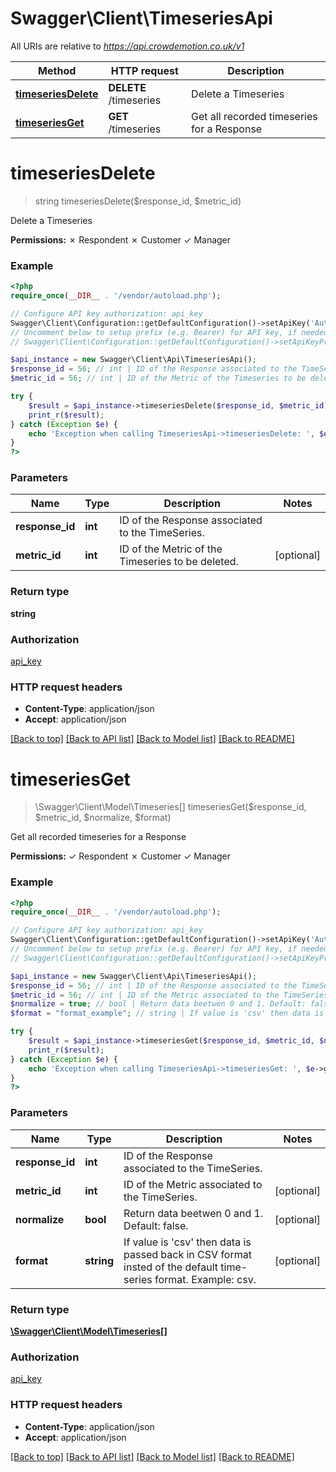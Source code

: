 # Swagger\Client\TimeseriesApi

All URIs are relative to *https://api.crowdemotion.co.uk/v1*

Method | HTTP request | Description
------------- | ------------- | -------------
[**timeseriesDelete**](TimeseriesApi.md#timeseriesDelete) | **DELETE** /timeseries | Delete a Timeseries
[**timeseriesGet**](TimeseriesApi.md#timeseriesGet) | **GET** /timeseries | Get all recorded timeseries for a Response


# **timeseriesDelete**
> string timeseriesDelete($response_id, $metric_id)

Delete a Timeseries

<p><strong>Permissions:</strong> ✗ Respondent ✗ Customer ✓ Manager</p>

### Example
```php
<?php
require_once(__DIR__ . '/vendor/autoload.php');

// Configure API key authorization: api_key
Swagger\Client\Configuration::getDefaultConfiguration()->setApiKey('Authorization', 'YOUR_API_KEY');
// Uncomment below to setup prefix (e.g. Bearer) for API key, if needed
// Swagger\Client\Configuration::getDefaultConfiguration()->setApiKeyPrefix('Authorization', 'Bearer');

$api_instance = new Swagger\Client\Api\TimeseriesApi();
$response_id = 56; // int | ID of the Response associated to the TimeSeries.
$metric_id = 56; // int | ID of the Metric of the Timeseries to be deleted.

try {
    $result = $api_instance->timeseriesDelete($response_id, $metric_id);
    print_r($result);
} catch (Exception $e) {
    echo 'Exception when calling TimeseriesApi->timeseriesDelete: ', $e->getMessage(), PHP_EOL;
}
?>
```

### Parameters

Name | Type | Description  | Notes
------------- | ------------- | ------------- | -------------
 **response_id** | **int**| ID of the Response associated to the TimeSeries. |
 **metric_id** | **int**| ID of the Metric of the Timeseries to be deleted. | [optional]

### Return type

**string**

### Authorization

[api_key](../../README.md#api_key)

### HTTP request headers

 - **Content-Type**: application/json
 - **Accept**: application/json

[[Back to top]](#) [[Back to API list]](../../README.md#documentation-for-api-endpoints) [[Back to Model list]](../../README.md#documentation-for-models) [[Back to README]](../../README.md)

# **timeseriesGet**
> \Swagger\Client\Model\Timeseries[] timeseriesGet($response_id, $metric_id, $normalize, $format)

Get all recorded timeseries for a Response

<p><strong>Permissions:</strong> ✓ Respondent ✗ Customer ✓ Manager</p>

### Example
```php
<?php
require_once(__DIR__ . '/vendor/autoload.php');

// Configure API key authorization: api_key
Swagger\Client\Configuration::getDefaultConfiguration()->setApiKey('Authorization', 'YOUR_API_KEY');
// Uncomment below to setup prefix (e.g. Bearer) for API key, if needed
// Swagger\Client\Configuration::getDefaultConfiguration()->setApiKeyPrefix('Authorization', 'Bearer');

$api_instance = new Swagger\Client\Api\TimeseriesApi();
$response_id = 56; // int | ID of the Response associated to the TimeSeries.
$metric_id = 56; // int | ID of the Metric associated to the TimeSeries.
$normalize = true; // bool | Return data beetwen 0 and 1. Default: false.
$format = "format_example"; // string | If value is 'csv' then data is passed back in CSV format insted of the default time-series format. Example: csv.

try {
    $result = $api_instance->timeseriesGet($response_id, $metric_id, $normalize, $format);
    print_r($result);
} catch (Exception $e) {
    echo 'Exception when calling TimeseriesApi->timeseriesGet: ', $e->getMessage(), PHP_EOL;
}
?>
```

### Parameters

Name | Type | Description  | Notes
------------- | ------------- | ------------- | -------------
 **response_id** | **int**| ID of the Response associated to the TimeSeries. |
 **metric_id** | **int**| ID of the Metric associated to the TimeSeries. | [optional]
 **normalize** | **bool**| Return data beetwen 0 and 1. Default: false. | [optional]
 **format** | **string**| If value is &#39;csv&#39; then data is passed back in CSV format insted of the default time-series format. Example: csv. | [optional]

### Return type

[**\Swagger\Client\Model\Timeseries[]**](../Model/Timeseries.md)

### Authorization

[api_key](../../README.md#api_key)

### HTTP request headers

 - **Content-Type**: application/json
 - **Accept**: application/json

[[Back to top]](#) [[Back to API list]](../../README.md#documentation-for-api-endpoints) [[Back to Model list]](../../README.md#documentation-for-models) [[Back to README]](../../README.md)

